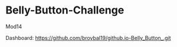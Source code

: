 # Belly-Button-Challenge
Mod14

Dashboard: https://github.com/broybal19/github.io-Belly_Button_.git
